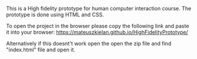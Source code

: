 This is a High fidelity prototype for human computer interaction course.
The prototype is done using HTML and CSS.


To open the project in the browser please copy the following link and paste it into your browser: 
                     https://mateuszkielan.github.io/HighFidelityPrototype/
                     
                     
Alternatively if this doesnt't work open the open the zip file and find "index.html" file and open it.



